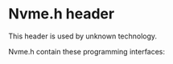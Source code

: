 # Nvme.h header


This header is used by unknown technology.

Nvme.h contain these programming interfaces:

